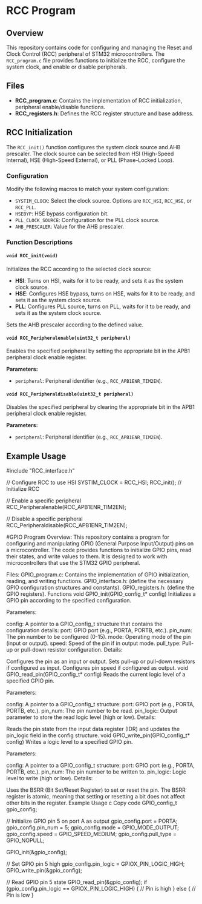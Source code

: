 # RCC Program

## Overview

This repository contains code for configuring and managing the Reset and Clock Control (RCC) peripheral of STM32 microcontrollers. The `RCC_program.c` file provides functions to initialize the RCC, configure the system clock, and enable or disable peripherals.

## Files

- **RCC_program.c**: Contains the implementation of RCC initialization, peripheral enable/disable functions.
- **RCC_registers.h**: Defines the RCC register structure and base address.

## RCC Initialization

The `RCC_init()` function configures the system clock source and AHB prescaler. The clock source can be selected from HSI (High-Speed Internal), HSE (High-Speed External), or PLL (Phase-Locked Loop).

### Configuration

Modify the following macros to match your system configuration:

- `SYSTIM_CLOCK`: Select the clock source. Options are `RCC_HSI`, `RCC_HSE`, or `RCC_PLL`.
- `HSEBYP`: HSE bypass configuration bit.
- `PLL_CLOCK_SOURCE`: Configuration for the PLL clock source.
- `AHB_PRESCALER`: Value for the AHB prescaler.

### Function Descriptions

#### `void RCC_init(void)`

Initializes the RCC according to the selected clock source:

- **HSI**: Turns on HSI, waits for it to be ready, and sets it as the system clock source.
- **HSE**: Configures HSE bypass, turns on HSE, waits for it to be ready, and sets it as the system clock source.
- **PLL**: Configures PLL source, turns on PLL, waits for it to be ready, and sets it as the system clock source.

Sets the AHB prescaler according to the defined value.

#### `void RCC_Peripheralenable(uint32_t peripheral)`

Enables the specified peripheral by setting the appropriate bit in the APB1 peripheral clock enable register.

**Parameters:**

- `peripheral`: Peripheral identifier (e.g., `RCC_APB1ENR_TIM2EN`).

#### `void RCC_Peripheraldisable(uint32_t peripheral)`

Disables the specified peripheral by clearing the appropriate bit in the APB1 peripheral clock enable register.

**Parameters:**

- `peripheral`: Peripheral identifier (e.g., `RCC_APB1ENR_TIM2EN`).

## Example Usage

 #include "RCC_interface.h"

// Configure RCC to use HSI
SYSTIM_CLOCK = RCC_HSI;
RCC_init(); // Initialize RCC

// Enable a specific peripheral
RCC_Peripheralenable(RCC_APB1ENR_TIM2EN);

// Disable a specific peripheral
RCC_Peripheraldisable(RCC_APB1ENR_TIM2EN);





#GPIO Program
Overview:
 This repository contains a program for configuring and manipulating GPIO (General Purpose Input/Output) pins on a microcontroller. The code provides functions to initialize GPIO pins, read their states, and write values to them. It is designed to work with microcontrollers that use the STM32 GPIO peripheral.

Files:
GPIO_program.c: Contains the implementation of GPIO initialization, reading, and writing functions.
GPIO_interface.h: (define the necessary GPIO configuration structures and constants).
GPIO_registers.h: (define the GPIO registers).
Functions
void GPIO_init(GPIO_config_t* config)
Initializes a GPIO pin according to the specified configuration.

Parameters:

config: A pointer to a GPIO_config_t structure that contains the configuration details:
port: GPIO port (e.g., PORTA, PORTB, etc.).
pin_num: The pin number to be configured (0-15).
mode: Operating mode of the pin (input or output).
speed: Speed of the pin if in output mode.
pull_type: Pull-up or pull-down resistor configuration.
Details:

Configures the pin as an input or output.
Sets pull-up or pull-down resistors if configured as input.
Configures pin speed if configured as output.
void GPIO_read_pin(GPIO_config_t* config)
Reads the current logic level of a specified GPIO pin.

Parameters:

config: A pointer to a GPIO_config_t structure:
port: GPIO port (e.g., PORTA, PORTB, etc.).
pin_num: The pin number to be read.
pin_logic: Output parameter to store the read logic level (high or low).
Details:

Reads the pin state from the input data register (IDR) and updates the pin_logic field in the config structure.
void GPIO_write_pin(GPIO_config_t* config)
Writes a logic level to a specified GPIO pin.

Parameters:

config: A pointer to a GPIO_config_t structure:
port: GPIO port (e.g., PORTA, PORTB, etc.).
pin_num: The pin number to be written to.
pin_logic: Logic level to write (high or low).
Details:

Uses the BSRR (Bit Set/Reset Register) to set or reset the pin.
The BSRR register is atomic, meaning that setting or resetting a bit does not affect other bits in the register.
Example Usage
c
Copy code
GPIO_config_t gpio_config;

// Initialize GPIO pin 5 on port A as output
gpio_config.port = PORTA;
gpio_config.pin_num = 5;
gpio_config.mode = GPIO_MODE_OUTPUT;
gpio_config.speed = GPIO_SPEED_MEDIUM;
gpio_config.pull_type = GPIO_NOPULL;

GPIO_init(&gpio_config);

// Set GPIO pin 5 high
gpio_config.pin_logic = GPIOX_PIN_LOGIC_HIGH;
GPIO_write_pin(&gpio_config);

// Read GPIO pin 5 state
GPIO_read_pin(&gpio_config);
if (gpio_config.pin_logic == GPIOX_PIN_LOGIC_HIGH) {
    // Pin is high
} else {
    // Pin is low
}
